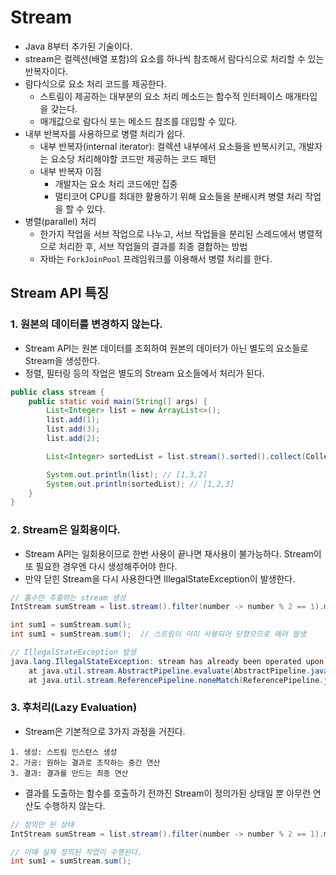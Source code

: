 # Stream
* Java 8부터 추가된 기술이다.
* stream은 컬렉션(배열 포함)의 요소를 하나씩 참조해서 람다식으로 처리할 수 있는 반복자이다.
* 람다식으로 요소 처리 코드를 제공한다.
  * 스트림이 제공하는 대부분의 요소 처리 메소드는 함수적 인터페이스 매개타입을 갖는다.
  * 매개값으로 람다식 또는 메소드 참조를 대입할 수 있다. 
* 내부 반복자를 사용하므로 병렬 처리가 쉽다.
  * 내부 반복자(internal iterator): 컬렉션 내부에서 요소들을 반복시키고, 개발자는 요소당 처리해야할 코드만 제공하는 코드 패턴
  * 내부 반복자 이점
    * 개발자는 요소 처리 코드에만 집중
    * 멀티코어 CPU를 최대한 활용하기 위해 요소들을 분배시켜 병렬 처리 작업을 할 수 있다.
* 병렬(parallel) 처리
  * 한가지 작업을 서브 작업으로 나누고, 서브 작업들을 분리된 스레드에서 병렬적으로 처리한 후, 서브 작업들의 결과를 최종 결합하는 방법
  * 자바는 `ForkJoinPool` 프레임워크를 이용해서 병렬 처리를 한다.  

## Stream API 특징
### 1. 원본의 데이터를 변경하지 않는다. 
* Stream API는 원본 데이터를 조회하여 원본의 데이터가 아닌 별도의 요소들로 Stream을 생성한다.  
* 정렬, 필터링 등의 작업은 별도의 Stream 요소들에서 처리가 된다.   
```java
public class stream {
    public static void main(String[] args) {
        List<Integer> list = new ArrayList<>();
        list.add(1);
        list.add(3);
        list.add(2);

        List<Integer> sortedList = list.stream().sorted().collect(Collectors.toList());

        System.out.println(list); // [1,3,2]
        System.out.println(sortedList); // [1,2,3]
    }    
}
```

### 2. Stream은 일회용이다.
* Stream API는 일회용이므로 한번 사용이 끝나면 재사용이 불가능하다. Stream이 또 필요한 경우엔 다시 생성해주어야 한다.
* 만약 닫힌 Stream을 다시 사용한다면 IllegalStateException이 발생한다.
```java
// 홀수만 추출하는 stream 생성
IntStream sumStream = list.stream().filter(number -> number % 2 == 1).mapToInt(number -> number);

int sum1 = sumStream.sum();
int sum1 = sumStream.sum();  // 스트림이 이미 사용되어 닫혔으므로 에러 발생

// IllegalStateException 발생
java.lang.IllegalStateException: stream has already been operated upon or closed
    at java.util.stream.AbstractPipeline.evaluate(AbstractPipeline.java:229)
    at java.util.stream.ReferencePipeline.noneMatch(ReferencePipeline.java:459)
```

### 3. 후처리(Lazy Evaluation)
* Stream은 기본적으로 3가지 과정을 거친다.
```
1. 생성: 스트림 인스턴스 생성
2. 가공: 원하는 결과로 조작하는 중간 연산
3. 결과: 결과를 만드는 최종 연산
```
* 결과를 도출하는 함수를 호출하기 전까진 Stream이 정의가된 상태일 뿐 아무런 연산도 수행하지 않는다.
```java
// 정의만 된 상태
IntStream sumStream = list.stream().filter(number -> number % 2 == 1).mapToInt(number -> number);

// 이때 실제 정의된 작업이 수행된다.
int sum1 = sumStream.sum();
```
